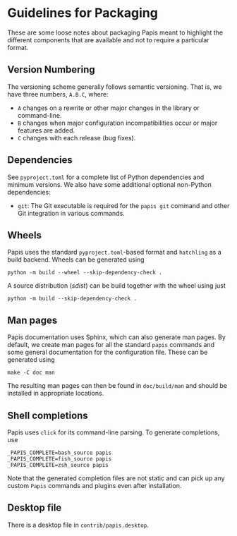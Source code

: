 Guidelines for Packaging
========================

These are some loose notes about packaging Papis meant to highlight the different
components that are available and not to require a particular format.

Version Numbering
-----------------

The versioning scheme generally follows semantic versioning. That is, we
have three numbers, `A.B.C`, where:

* `A` changes on a rewrite or other major changes in the library or command-line.
* `B` changes when major configuration incompatibilities occur or major features
  are added.
* `C` changes with each release (bug fixes).

Dependencies
------------

See `pyproject.toml` for a complete list of Python dependencies and minimum versions.
We also have some additional optional non-Python dependencies:

* `git`: The Git executable is required for the `papis git` command and other
  Git integration in various commands.

Wheels
------

Papis uses the standard `pyproject.toml`-based format and `hatchling` as a
build backend. Wheels can be generated using
```
python -m build --wheel --skip-dependency-check .
```

A source distribution (*sdist*) can be build together with the wheel using just
```
python -m build --skip-dependency-check .
```

Man pages
---------

Papis documentation uses Sphinx, which can also generate man pages. By default,
we create man pages for all the standard `papis` commands and some general
documentation for the configuration file. These can be generated using
```
make -C doc man
```

The resulting man pages can then be found in `doc/build/man` and should be installed
in appropriate locations.

Shell completions
-----------------

Papis uses `click` for its command-line parsing. To generate completions, use
```
_PAPIS_COMPLETE=bash_source papis
_PAPIS_COMPLETE=fish_source papis
_PAPIS_COMPLETE=zsh_source papis
```

Note that the generated completion files are not static and can pick up any
custom `Papis` commands and plugins even after installation.

Desktop file
------------

There is a desktop file in `contrib/papis.desktop`.

